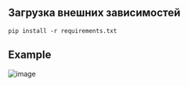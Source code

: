 ## Загрузка внешних зависимостей
```
pip install -r requirements.txt
```
## Example
![image](https://github.com/Rusgalll/Digit-recognition-web/assets/88139430/5feeb008-67d3-4646-aba1-005ea2c92fdf)

